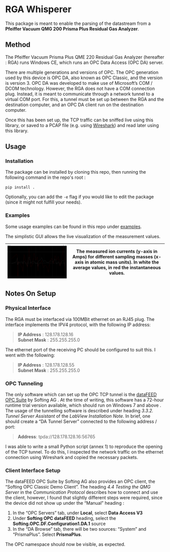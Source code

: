 # RGA Whisperer

This package is meant to enable the parsing of the datastream from a **Pfeiffer Vacuum QMG 200 Prisma Plus Residual Gas Analyzer**.

## Method 
The Pfeiffer Vacuum Prisma Plus QME 220 Residual Gas Analyzer (hereafter : RGA) runs Windows CE, which runs an OPC Data Access (OPC DA) server. 

There are multiple generations and versions of OPC. The OPC generation used by this device is OPC DA, also known as OPC Classic, and the version is version 3. 
OPC DA was developed to make use of Microsoft’s COM / DCOM technology. However, the RGA does not have a COM connection plug. Instead, it is meant to communicate through a network tunnel to a virtual COM port. For this, a tunnel must be set up between the RGA and the destination computer, and an OPC DA client run on the destination computer. 

Once this has been set up, the TCP traffic can be sniffed live using this library, or saved to a PCAP file (e.g. using [Wireshark](https://www.wireshark.org/)) and read later using this library. 

## Usage 
### Installation 
The package can be installed by cloning this repo, then running the following command in the repo's root : 
```
pip install .
```
Optionally, you can add the `-e` flag if you would like to edit the package (since it might not fulfill your needs).

### Examples 
Some usage examples can be found in this repo under [examples](./examples/).

The simplistic GUI allows the live visualization of the measurement values.

| ![img](./imgs/plot.png) | The measured ion currents (y-axis in Amps) for different sampling masses (x-axis in atomic mass units). In white the average values, in red the instantaneous values. |
|---|---|

## Notes On Setup
### Physical Interface 
The RGA must be interfaced via 100MBit ethernet on an RJ45 plug. The interface implements the IPV4 protocol, with the following IP address: 

> **IP Address** :  128.178.128.16  
> **Subnet Mask** : 255.255.255.0

The ethernet port of the receiving PC should be configured to suit this. I went with the following:
> **IP Address** :  128.178.128.55  
> **Subnet Mask** : 255.255.255.0

### OPC Tunneling
The only software which can set up the OPC TCP tunnel is the [dataFEED OPC Suite](https://industrial.softing.com/products/opc-opc-ua-software-platform/opc-server-middleware/datafeed-opc-suite-base.html) by Softing AG . At the time of writing, this software has a 72-hour runtime trial version available, which should run on Windows 7 and above .
The usage of the tunnelling software is described under heading *3.3.2. Tunnel Server Assistant* of the *LabView Installation Note*. In brief, one should create a “DA Tunnel Server” connected to the following address / port: 

> **Address**: tpda://128.178.128.16:56765

I was able to write a small Python script (annex 1) to reproduce the opening of the TCP tunnel. To do this, I inspected the network traffic on the ethernet connection using Wireshark and copied the necessary packets. 

### Client Interface Setup
The dataFEED OPC Suite by Softing AG also provides an OPC client, the “Softing OPC Classic Demo Client”. The heading *4.4 Testing the QMG Server* in the *Communication Protocol* describes how to connect and use the client, however, I found that slightly different steps were required, since the device did not show up under the “Manual” heading : 
1.	In the “OPC Servers” tab, under **Local**, select **Data Access V3**
2.	Under **Softing OPC dataFEED** heading, select the **Softing.OPC.DF.Configuration1.DA.1** source
3.	In the “DA Browse” tab, there will be two sources: “System” and “PrismaPlus”. Select **PrismaPlus**.

The OPC namespace should now be visible, as expected.
